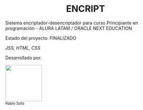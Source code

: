 <h1 align="center"> ENCRIPT  </h1>

Sistema encriptador-desencriptador para curso Principiante en programación - ALURA LATAM / ORACLE NEXT EDUCATION

Estado del proyecto: FINALIZADO

<em>JSS, HTML, CSS</em>

Desarrollado por: 

[<img src="https://avatars.githubusercontent.com/u/78761978?v=4" width=115><br><sub>Pablo Soto</sub>](https://github.com/PabloSotoM) 


